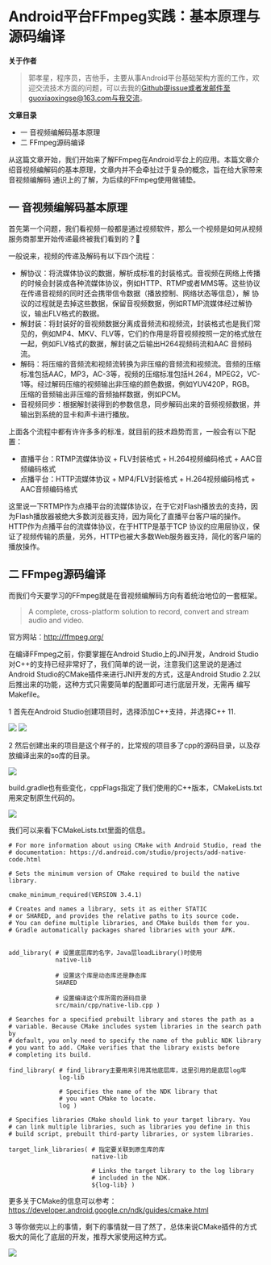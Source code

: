 # Android平台FFmpeg实践：基本原理与源码编译

**关于作者**

>郭孝星，程序员，吉他手，主要从事Android平台基础架构方面的工作，欢迎交流技术方面的问题，可以去我的[Github](https://github.com/guoxiaoxing)提issue或者发邮件至guoxiaoxingse@163.com与我交流。

**文章目录**

- 一 音视频编解码基本原理
- 二 FFmpeg源码编译

从这篇文章开始，我们开始来了解FFmpeg在Android平台上的应用。本篇文章介绍音视频编解码的基本原理，文章内并不会牵扯过于复杂的概念，旨在给大家带来音视频编解码
通识上的了解，为后续的FFmpeg使用做铺垫。

## 一 音视频编解码基本原理

首先第一个问题，我们看视频一般都是通过视频软件，那么一个视频是如何从视频服务商那里开始传递最终被我们看到的？🤔

一般说来，视频的传递及解码有以下四个流程：

- 解协议：将流媒体协议的数据，解析成标准的封装格式。音视频在网络上传播的时候会封装成各种流媒体协议，例如HTTP、RTMP或者MMS等。这些协议在传递音视频的同时还会携带信令数据（播放控制、网络状态等信息），解
协议的过程就是去掉这些数据，保留音视频数据，例如RTMP流媒体经过解协议，输出FLV格式的数据。
- 解封装：将封装好的音视频数据分离成音频流和视频流，封装格式也是我们常见的，例如MP4、MKV、FLV等，它们的作用是将音视频按照一定的格式放在一起，例如FLV格式的数据，解封装之后输出H264视频码流和AAC
音频码流。
- 解码：将压缩的音频流和视频流转换为非压缩的音频流和视频流。音频的压缩标准包括AAC，MP3，AC-3等，视频的压缩标准包括H.264，MPEG2，VC-1等。经过解码压缩的视频输出非压缩的颜色数据，例如YUV420P，RGB。
压缩的音频输出非压缩的音频抽样数据，例如PCM。
- 音视频同步：根据解封装得到的参数信息，同步解码出来的音频视频数据，并输出到系统的显卡和声卡进行播放。

上面各个流程中都有许许多多的标准，就目前的技术趋势而言，一般会有以下配置：

- 直播平台：RTMP流媒体协议 + FLV封装格式 + H.264视频编码格式 + AAC音频编码格式
- 点播平台：HTTP流媒体协议 + MP4/FLV封装格式 + H.264视频编码格式 + AAC音频编码格式

这里说一下RTMP作为点播平台的流媒体协议，在于它对Flash播放去的支持，因为Flash播放器被绝大多数浏览器支持，因为简化了直播平台客户端的操作。HTTP作为点播平台的流媒体协议，在于HTTP是基于TCP
协议的应用层协议，保证了视频传输的质量，另外，HTTP也被大多数Web服务器支持，简化的客户端的播放操作。

## 二 FFmpeg源码编译

而我们今天要学习的FFmpeg就是在音视频编解码方向有着统治地位的一套框架。

>A complete, cross-platform solution to record, convert and stream audio and video.

官方网站：http://ffmpeg.org/

在编译FFmpeg之前，你要掌握在Android Studio上的JNI开发，Android Studio对C++的支持已经非常好了，我们简单的说一说，注意我们这里说的是通过
Android Studio的CMake插件来进行JNI开发的方式，这是Android Studio 2.2以后推出来的功能，这种方式只需要简单的配置即可进行底层开发，无需再
编写Makefile。

1 首先在Android Studio创建项目时，选择添加C++支持，并选择C++ 11.

<img src="https://github.com/guoxiaoxing/phoenix/raw/master/art/ffmpeg/ffmpeg_build_01.png"/>
<img src="https://github.com/guoxiaoxing/phoenix/raw/master/art/ffmpeg/ffmpeg_build_02.png"/>

2 然后创建出来的项目是这个样子的，比常规的项目多了cpp的源码目录，以及存放编译出来的so库的目录。

<img src="https://github.com/guoxiaoxing/phoenix/raw/master/art/ffmpeg/ffmpeg_build_03.png"/>

build.gradle也有些变化，cppFlags指定了我们使用的C++版本，CMakeLists.txt用来定制原生代码的。

<img src="https://github.com/guoxiaoxing/phoenix/raw/master/art/ffmpeg/ffmpeg_build_04.png"/>

我们可以来看下CMakeLists.txt里面的信息。

```
# For more information about using CMake with Android Studio, read the
# documentation: https://d.android.com/studio/projects/add-native-code.html

# Sets the minimum version of CMake required to build the native library.

cmake_minimum_required(VERSION 3.4.1)

# Creates and names a library, sets it as either STATIC
# or SHARED, and provides the relative paths to its source code.
# You can define multiple libraries, and CMake builds them for you.
# Gradle automatically packages shared libraries with your APK.


add_library( # 设置底层库的名字，Java层loadLibrary()时使用
             native-lib

             # 设置这个库是动态库还是静态库
             SHARED

             # 设置编译这个库所需的源码目录
             src/main/cpp/native-lib.cpp )

# Searches for a specified prebuilt library and stores the path as a
# variable. Because CMake includes system libraries in the search path by
# default, you only need to specify the name of the public NDK library
# you want to add. CMake verifies that the library exists before
# completing its build.

find_library( # find_library主要用来引用其他底层库，这里引用的是底层log库
              log-lib

              # Specifies the name of the NDK library that
              # you want CMake to locate.
              log )

# Specifies libraries CMake should link to your target library. You
# can link multiple libraries, such as libraries you define in this
# build script, prebuilt third-party libraries, or system libraries.

target_link_libraries( # 指定要关联到原生库的库
                       native-lib

                       # Links the target library to the log library
                       # included in the NDK.
                       ${log-lib} )
```

更多关于CMake的信息可以参考：https://developer.android.google.cn/ndk/guides/cmake.html

3 等你做完以上的事情，剩下的事情就一目了然了，总体来说CMake插件的方式极大的简化了底层的开发，推荐大家使用这种方式。

<img src="https://github.com/guoxiaoxing/phoenix/raw/master/art/ffmpeg/ffmpeg_build_05.png"/>

